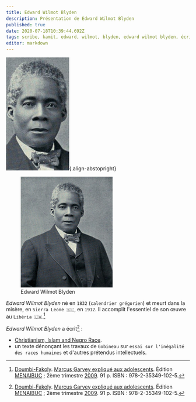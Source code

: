 ```yaml
---
title: Edward Wilmot Blyden
description: Présentation de Edward Wilmot Blyden
published: true
date: 2020-07-18T10:39:44.692Z
tags: scribe, kamit, edward, wilmot, blyden, edward wilmot blyden, écrivain, kémit
editor: markdown
---
```


![edward-wilmot-blyden_visage_public-domain.jpg](/images/personnalite/kemit/edward-wilmot-blyden/edward-wilmot-blyden_visage_public-domain.jpg){.align-abstopright}

<figure class="image image-style-align-right image_resized" style="width: 50%;">
   <img src="/images/personnalite/kemit/edward-wilmot-blyden/edward-wilmot-blyden_public-domain.png">
   <figcaption>
      Edward Wilmot Blyden
   </figcaption>
</figure>

*Edward Wilmot Blyden* né en `1832` (`calendrier grégorien`) et meurt dans la misère, en `Sierra Leone 🇸🇱`, en `1912`.
Il accomplit l'essentiel de son œuvre au `Libéria 🇱🇷`.[^1]

*Edward Wilmot Blyden* a écrit[^1] :
- [Christianism, Islam and Negro Race](https://www.amazon.com/Christianity-Islam-Edward-Wilmot-Blyden/dp/0933121415).
- un texte dénonçant les travaux de `Gobineau` sur `essai sur l'inégalité des races humaines` et d'autres prétendus intellectuels.

[^1]: [Doumbi-Fakoly](/personnalite/homme/polymathe/afrique/nord-ouest/pays/mali/doumbi-fakoli). [Marcus Garvey expliqué aux adolescents](/ouvrage/documentaire/marcus-garvey-explique-aux-adolescents). Édition [MENAIBUC](/organisme/editeur/menaibuc) ; 2ème trimestre [2009](/histoire/date/calendrier-gregorien/par-annee/2009). 91 p. ISBN : 978-2-35349-102-5.
